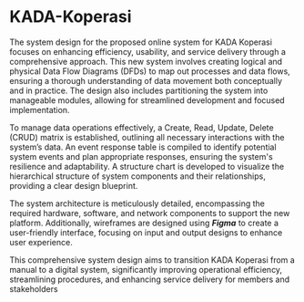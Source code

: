 # KADA-Koperasi
The system design for the proposed online system for KADA Koperasi focuses on
enhancing efficiency, usability, and service delivery through a comprehensive approach.
This new system involves creating logical and physical Data Flow Diagrams (DFDs) to
map out processes and data flows, ensuring a thorough understanding of data movement
both conceptually and in practice. The design also includes partitioning the system into
manageable modules, allowing for streamlined development and focused implementation.

To manage data operations effectively, a Create, Read, Update, Delete (CRUD) matrix is
established, outlining all necessary interactions with the system’s data. An event response
table is compiled to identify potential system events and plan appropriate responses,
ensuring the system's resilience and adaptability. A structure chart is developed to
visualize the hierarchical structure of system components and their relationships,
providing a clear design blueprint.

The system architecture is meticulously detailed, encompassing the required hardware,
software, and network components to support the new platform. Additionally, wireframes
are designed using ***Figma*** to create a user-friendly interface, focusing on input and output designs to
enhance user experience.

This comprehensive system design aims to transition KADA
Koperasi from a manual to a digital system, significantly improving operational
efficiency, streamlining procedures, and enhancing service delivery for members and
stakeholders
